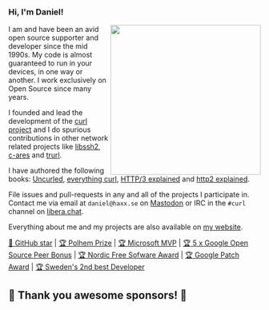 ### Hi, I'm Daniel!

[<img src="https://curl.se/logo/curl-logo.svg" width=300 align=right>](https://curl.se/)

I am and have been an avid open source supporter and developer since the mid 1990s. My code is almost guaranteed
to run in your devices, in one way or another. I work exclusively on Open Source since many years.

I founded and lead the development of the [curl project](https://github.com/curl/curl) and I do spurious
contributions in other network related projects like [libssh2](https://github.com/libssh2/libssh2),
[c-ares](https://github.com/c-ares/c-ares) and [trurl](https://github.com/curl/trurl).

I have authored the following books: [Uncurled](https://un.curl.dev/), [everything curl](https://everything.curl.dev), [HTTP/3 explained](https://http3-explained.haxx.se) and [http2 explained](https://http2-explained.haxx.se).

File issues and pull-requests in any and all of the projects I participate in. Contact me via
email at `daniel@haxx.se` on 
<a rel="me" href="https://mastodon.social/@bagder">Mastodon</a> or IRC in the
`#curl` channel on [libera.chat](https://libera.chat/).

Everything about me and my projects are also available on [my website](https://daniel.haxx.se).

[🌟 GitHub star](https://stars.github.com/profiles/bagder/) |
[:trophy: Polhem Prize](https://daniel.haxx.se/blog/2017/10/20/my-night-at-the-museum/) |
[:trophy: Microsoft MVP](https://daniel.haxx.se/blog/2024/10/02/im-a-professional/) |
[:trophy: 5 x Google Open Source Peer Bonus](https://daniel.haxx.se/blog/2024/05/24/google-peer-bonus-number-five/) |
[:trophy: Nordic Free Sofware Award](https://daniel.haxx.se/blog/2009/11/14/i-won-it-you-guys-are-the-best/) |
[:trophy: Google Patch Award](https://daniel.haxx.se/blog/2020/09/23/a-google-grant-for-libcurl-work/) |
[:trophy: Sweden's 2nd best Developer](https://daniel.haxx.se/blog/2016/12/01/2nd-best-in-sweden/)

## 💚 Thank you awesome sponsors! 💚
